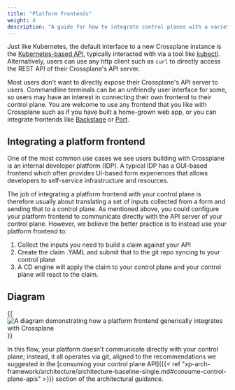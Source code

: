 ```yaml
---
title: "Platform Frontends"
weight: 4
description: "A guide for how to integrate control planes with a variety of interfaces"
---
```


Just like Kubernetes, the default interface to a new Crossplane instance is the [Kubernetes-based API](https://kubernetes.io/docs/tasks/administer-cluster/access-cluster-api/), typically interacted with via a tool like [kubectl](https://kubernetes.io/docs/reference/kubectl/). Alternatively, users can use any http client such as `curl` to directly access the REST API of their Crossplane's API server.

Most users don't want to directly expose their Crossplane's API server to users. Commandline terminals can be an unfriendly user interface for some, so users may have an interest in connecting their own frontend to their control plane. You are welcome to use any frontend that you like with Crossplane such as if you have built a home-grown web app, or you can integrate frontends like [Backstage](https://backstage.io/) or [Port](https://www.getport.io/).

## Integrating a platform frontend

One of the most common use cases we see users building with Crossplane is an internal developer platform (IDP). A typical IDP has a GUI-based frontend which often provides UI-based form experiences that allows developers to self-service infrastructure and resources.

The job of integrating a platform frontend with your control plane is therefore usually about translating a set of inputs collected from a form and sending that to a control plane. As mentioned above, you could configure your platform frontend to communicate directly with the API server of your control plane. However, we believe the better practice is to instead use your platform frontend to:

1. Collect the inputs you need to build a claim against your API
2. Create the claim .YAML and submit that to the git repo syncing to your control plane
3. A CD engine will apply the claim to your control plane and your control plane will react to the claim.

## Diagram

{{<img src="xp-arch-framework/images/platform-frontend-flow.png" alt="A diagram demonstrating how a platform frontend generically integrates with Crossplane" size="medium" quality="100" align="center">}}

In this flow, your platform doesn't communicate directly with your control plane; instead, it all operates via git, aligned to the recommendations we suggested in the [consuming your control plane API]({{< ref "xp-arch-framework/architecture/architecture-baseline-single.md#consume-control-plane-apis" >}}) section of the architectural guidance.